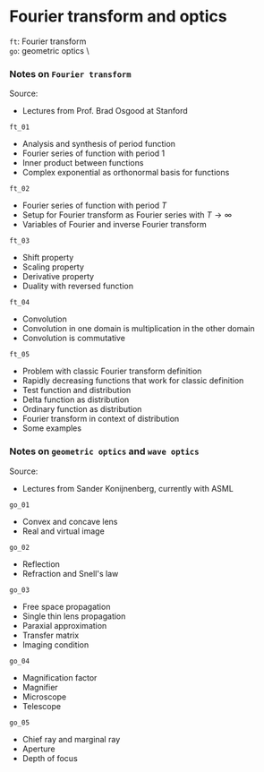 # Fourier transform and optics

`ft`: Fourier transform \
`go`: geometric optics \

### Notes on `Fourier transform`

Source:
* Lectures from Prof. Brad Osgood at Stanford

`ft_01`
* Analysis and synthesis of period function
* Fourier series of function with period 1
* Inner product between functions
* Complex exponential as orthonormal basis for functions

`ft_02`
* Fourier series of function with period $T$
* Setup for Fourier transform as Fourier series with $T \rightarrow \infty$
* Variables of Fourier and inverse Fourier transform

`ft_03`
* Shift property
* Scaling property
* Derivative property
* Duality with reversed function

`ft_04`
* Convolution
* Convolution in one domain is multiplication in the other domain
* Convolution is commutative

`ft_05`
* Problem with classic Fourier transform definition
* Rapidly decreasing functions that work for classic definition
* Test function and distribution
* Delta function as distribution
* Ordinary function as distribution
* Fourier transform in context of distribution
* Some examples

### Notes on `geometric optics` and `wave optics`

Source: 
* Lectures from Sander Konijnenberg, currently with ASML

`go_01`
* Convex and concave lens
* Real and virtual image

`go_02`
* Reflection
* Refraction and Snell's law

`go_03`
* Free space propagation
* Single thin lens propagation
* Paraxial approximation
* Transfer matrix
* Imaging condition

`go_04`
* Magnification factor
* Magnifier
* Microscope
* Telescope

`go_05`
* Chief ray and marginal ray
* Aperture
* Depth of focus
